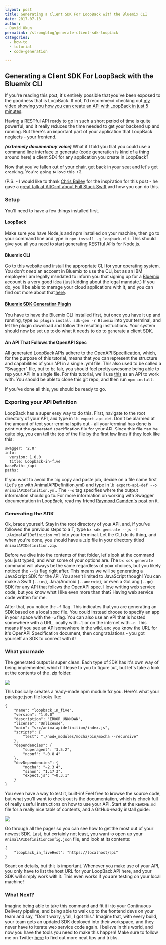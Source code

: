 ```yaml
---
layout: post
title: Generating a Client SDK For LoopBack with the Bluemix CLI
date: 2017-07-18
author: 
- David Okun
permalink: /strongblog/generate-client-sdk-loopback
categories:
  - how-to
  - tutorial
  - code-generation

---
```


## Generating a Client SDK For LoopBack with the Bluemix CLI

If you're reading this post, it's entirely possible that you've been exposed to the goodness that is LoopBack. If not, I'd recommend checking out [my video showing you how you can create an API with LoopBack in just 5 minutes](https://developer.ibm.com/apiconnect/2017/03/09/loopback-in-5-minutes/).

Having a RESTful API ready to go in such a short period of time is quite powerful, and it really reduces the time needed to get your backend up and running. But there's an important part of your application that LoopBack neglects - your frontend.

***(extremely documentary voice)*** What if I told you that you could use a command line interface to generate (code generation is kind of a thing around here) a client SDK for any application you create in LoopBack?

Now that you've fallen out of your chair, get back in your seat and let's get cracking. You're going to love this <3.

(P.S. - I would like to thank [Chris Bailey](https://twitter.com/Chris__Bailey) for the inspiration for this post - he gave a [great talk at AltConf about Full Stack Swift](https://news.realm.io/news/altconf-2017-chris-bailey-full-stack-swift-in-30-minutes) and how you can do this.

### Setup

You'll need to have a few things installed first.

#### LoopBack

Make sure you have Node.js and npm installed on your machine, then go to your command line and type in `npm install -g loopback-cli`. This should give you all you need to start generating RESTful APIs for Node.js.

#### Bluemix CLI

Go to [this](https://console.bluemix.net/docs/cli/index.html#cli) website and install the appropriate CLI for your operating system. You don't *need* an account in Bluemix to use the CLI, but as an IBM employee I am legally mandated to inform you that signing up for a [Bluemix](https://console.ng.bluemix.net) account is a very good idea (just kidding about the legal mandate.) If you do, you'll be able to manage your cloud applications with it, and you can find out more about that [here](https://clis.ng.bluemix.net/ui/home.html).

#### [Bluemix SDK Generation Plugin](https://console.bluemix.net/docs/cloudnative/sdk_cli.html#sdk-cli)

You have to have the Bluemix CLI installed first, but once you have it up and running, type `bx plugin install sdk-gen -r Bluemix` into your terminal, and let the plugin download and follow the resulting instructions. Your system should now be set up to do what it needs to do to generate a client SDK.

#### An API That Follows the OpenAPI Spec

All generated LoopBack APIs adhere to the [OpenAPI Specification](https://github.com/OAI/OpenAPI-Specification), which, for the purpose of this tutorial, means that you can represent the structure and capabilities of your API in a single .yml file. This also used to be called a "Swagger" file, but to be fair, you should feel pretty awesome being able to rep your API in a single file. For this tutorial, we'll use [this](https://github.com/StrongLoop-Evangelists/loopback-in-five) as an API to work with. You should be able to clone this git repo, and then run `npm install`.

If you've done all this, you should be ready to go.

### Exporting your API Definition

LoopBack has a super easy way to do this. First, navigate to the root directory of your API, and type in `lb export-api-def`. Don't be alarmed at the amount of text your terminal spits out - all your terminal has done is print out the generated specification file for your API. Since this file can be quite big, you can tell the top of the file by the first few lines if they look like this:

```
swagger: '2.0'
info:
  version: 1.0.0
  title: Loopback-in-five
basePath: /api
paths:
```

If you want to avoid the big copy and paste job, decide on a file name first (Let's go with AnimalAPIDefinition.yml) and type in `lb export-api-def --o AnimalAPIDefinition.yml`. The `--o` tag specifies where the output information should go to. For more information on working with Swagger documentation in LoopBack, read my friend [Raymond Camden's](https://twitter.com/raymondcamden) [post](https://strongloop.com/strongblog/generating-swagger-openapi-specification-from-your-loopback-application/) on it.

### Generating the SDK

Ok, brace yourself. Stay in the root directory of your API, and, if you've followed the previous steps to a T, type `bx sdk generate --js -f ./AnimalAPIDefinition.yml` into your terminal. Let the CLI do its thing, and when you're done, you should have a .zip file in your directory titled `AnimalAPIDefinition.zip`.

Before we dive into the contents of that folder, let's look at the command you just typed, and what some of your options are. The `bx sdk generate` command will always be the same regardless of your choices, but you likely noticed the `--js` flag right after. This means we will be generating a JavaScript SDK for the API. You aren't limited to JavaScript though! You can make a Swift (`--ios`), Java/Android (`--android`), or even a GoLang (`--go`) SDK for any API that follows the OpenAPI spec. I love writing web service code, but you know what I like even more than that? Having web service code written for me.

After that, you notice the `-f` flag. This indicates that you are generating an SDK based on a local spec file. You could instead choose to specify an app in your space with the `-a` flag. You can also use an API that is hosted somewhere with a URL, locally with `-l` or on the internet with `-r`. This means if you see an API somewhere in the wild, and you know the URL for it's OpenAPI Specification document, then congratulations - you got yourself an SDK to connect with it!

### What you made

The generated output is super clean. Each type of SDK has it's own way of being implemented, which I'll leave to you to figure out, but let's take a look at the contents of the .zip folder.

![](http://i.imgur.com/SOQa20q.png)

This basically creates a ready-made npm module for you. Here's what your package.json file looks like:

```
{
    "name": "loopback_in_five",
    "version": "1.0.0",
    "description": "ERROR_UNKNOWN",
    "license": "Unlicense",
    "main": "src/animalapidefinition/index.js",
    "scripts": {
        "test": "./node_modules/mocha/bin/mocha --recursive"
    },
    "dependencies": {
        "superagent": "3.5.2",
        "nconf": "~0.8.4"
    },
    "devDependencies": {
        "mocha": "~2.3.4",
        "sinon": "1.17.3",
        "expect.js": "~0.3.1"
    }
}
```

You even have a way to test it, built-in! Feel free to browse the source code, but what you'll want to check out is the documentation, which is chock full of really useful instructions on how to use your API. Start at the `README.md` file for a really nice table of contents, and a GitHub-ready install guide:

![](http://i.imgur.com/pHKUQh1.png)

Go through all the pages so you can see how to get the most out of your newest SDK. Last, but certainly not least, you want to open up your `AnimalAPIDefinitionConfig.json` file, and look at its contents:

```
{
    "loopback_in_fiveHost": "https://localhost/api"
}
```

Scant on details, but this is important. Whenever you make use of your API, you only have to list the host URL for your LoopBack API here, and your SDK will simply work with it. This even works if you are testing on your local machine!

### What Next?

Imagine being able to take this command and fit it into your Continuous Delivery  pipeline, and being able to walk up to the frontend devs on your team and say, "Don't worry, y'all, I got this." Imagine that, with every build, your team gets an updated SDK deployed into their workspace, and they never have to iterate web service code again. I believe in this world, and now you have the tools you need to make this happen! Make sure to follow me on Twitter [here](https://twitter.com/dokun24) to find out more neat tips and tricks.
